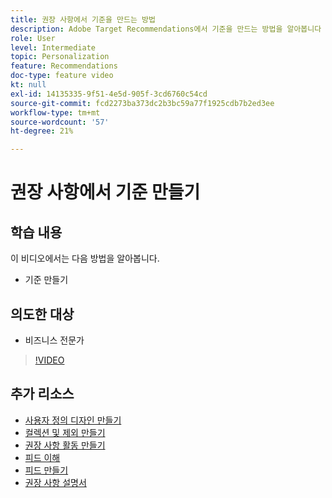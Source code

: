 ```yaml
---
title: 권장 사항에서 기준을 만드는 방법
description: Adobe Target Recommendations에서 기준을 만드는 방법을 알아봅니다
role: User
level: Intermediate
topic: Personalization
feature: Recommendations
doc-type: feature video
kt: null
exl-id: 14135335-9f51-4e5d-905f-3cd6760c54cd
source-git-commit: fcd2273ba373dc2b3bc59a77f1925cdb7b2ed3ee
workflow-type: tm+mt
source-wordcount: '57'
ht-degree: 21%

---
```


# 권장 사항에서 기준 만들기

## 학습 내용

이 비디오에서는 다음 방법을 알아봅니다.

* 기준 만들기

## 의도한 대상

* 비즈니스 전문가

>[!VIDEO](https://video.tv.adobe.com/v/35500?quality=12&captions=kor)

## 추가 리소스

* [사용자 정의 디자인 만들기](create-custom-designs.md)
* [컬렉션 및 제외 만들기](create-collections-and-exclusions.md)
* [권장 사항 활동 만들기](create-a-recommendations-activity.md)
* [피드 이해](understanding-feeds.md)
* [피드 만들기](create-a-feed.md)
* [권장 사항 설명서](https://experienceleague.adobe.com/docs/target/using/recommendations/recommendations.html?lang=ko)
